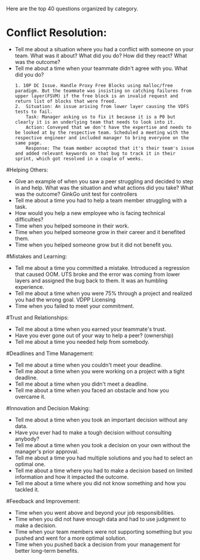 Here are the top 40 questions organized by category.

# Conflict Resolution:
- Tell me about a situation where you had a conflict with someone on your team. What was it about? What did you do? How did they react? What was the outcome?
- Tell me about a time when your teammate didn't agree with you. What did you do?
  ```
  1. 10P DC Issue. Handle Proxy Free Blocks using malloc/free paradigm. But the teammate was insisting on catching failures from upper layer(FSVM) if the free block is an invalid request and return list of blocks that were freed.
  2.  Situation: An issue arising from lower layer causing the VDFS tests to fail.
      Task: Manager asking us to fix it because it is a P0 but clearly it is an underlying team that needs to look into it.
      Action: Conveyed that we don't have the expertise and needs to be looked at by the respective team. Scheduled a meeting with the respective engineer and included manager to bring everyone on the same page.
      Response: The team member accepted that it's their team's issue and added relevant keywords on that bug to track it in their sprint, which got resolved in a couple of weeks.
  ```

#Helping Others:
- Give an example of when you saw a peer struggling and decided to step in and help. What was the situation and what actions did you take? What was the outcome?
  GinkGo unit test for controllers
- Tell me about a time you had to help a team member struggling with a task.
- How would you help a new employee who is facing technical difficulties?
- Time when you helped someone in their work.
- Time when you helped someone grow in their career and it benefited them.
- Time when you helped someone grow but it did not benefit you.

#Mistakes and Learning:
- Tell me about a time you committed a mistake.
  Introduced a regression that caused OOM. UTS broke and the error was coming from lower layers and assigned the bug back to them. It was an humbling experience.
- Tell me about a time when you were 75% through a project and realized you had the wrong goal.
  VDPP Licensing
- Time when you failed to meet your commitment.

#Trust and Relationships:
- Tell me about a time when you earned your teammate's trust.
- Have you ever gone out of your way to help a peer? (ownership)
- Tell me about a time you needed help from somebody.

#Deadlines and Time Management:
- Tell me about a time when you couldn't meet your deadline.
- Tell me about a time when you were working on a project with a tight deadline.
- Tell me about a time when you didn't meet a deadline.
- Tell me about a time when you faced an obstacle and how you overcame it.

#Innovation and Decision Making:
- Tell me about a time when you took an important decision without any data.
- Have you ever had to make a tough decision without consulting anybody?
- Tell me about a time when you took a decision on your own without the manager's prior approval.
- Tell me about a time you had multiple solutions and you had to select an optimal one.
- Tell me about a time where you had to make a decision based on limited information and how it impacted the outcome.
- Tell me about a time where you did not know something and how you tackled it.

#Feedback and Improvement:
- Time when you went above and beyond your job responsibilities.
- Time when you did not have enough data and had to use judgment to make a decision.
- Time when your team members were not supporting something but you pushed and went for a more optimal solution.
- Time when you pushed back a decision from your management for better long-term benefits.
